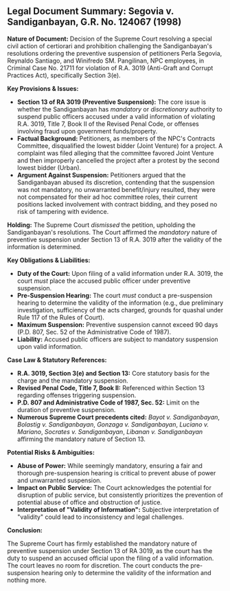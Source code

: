 ## Legal Document Summary: Segovia v. Sandiganbayan, G.R. No. 124067 (1998)

**Nature of Document:** Decision of the Supreme Court resolving a special civil action of certiorari and prohibition challenging the Sandiganbayan's resolutions ordering the preventive suspension of petitioners Perla Segovia, Reynaldo Santiago, and Winifredo SM. Pangilinan, NPC employees, in Criminal Case No. 21711 for violation of R.A. 3019 (Anti-Graft and Corrupt Practices Act), specifically Section 3(e).

**Key Provisions & Issues:**
*   **Section 13 of RA 3019 (Preventive Suspension):** The core issue is whether the Sandiganbayan has *mandatory* or *discretionary* authority to suspend public officers accused under a valid information of violating R.A. 3019, Title 7, Book II of the Revised Penal Code, or offenses involving fraud upon government funds/property.
*   **Factual Background:** Petitioners, as members of the NPC's Contracts Committee, disqualified the lowest bidder (Joint Venture) for a project. A complaint was filed alleging that the committee favored Joint Venture and then improperly cancelled the project after a protest by the second lowest bidder (Urban).
*   **Argument Against Suspension:** Petitioners argued that the Sandiganbayan abused its discretion, contending that the suspension was not mandatory, no unwarranted benefit/injury resulted, they were not compensated for their ad hoc committee roles, their current positions lacked involvement with contract bidding, and they posed no risk of tampering with evidence.

**Holding:** The Supreme Court *dismissed* the petition, upholding the Sandiganbayan's resolutions. The Court affirmed the *mandatory* nature of preventive suspension under Section 13 of R.A. 3019 after the validity of the information is determined.

**Key Obligations & Liabilities:**
*   **Duty of the Court:** Upon filing of a valid information under R.A. 3019, the court *must* place the accused public officer under preventive suspension.
*   **Pre-Suspension Hearing:** The court *must* conduct a pre-suspension hearing to determine the validity of the information (e.g., due preliminary investigation, sufficiency of the acts charged, grounds for quashal under Rule 117 of the Rules of Court).
*   **Maximum Suspension:** Preventive suspension cannot exceed 90 days (P.D. 807, Sec. 52 of the Administrative Code of 1987).
*   **Liability:** Accused public officers are subject to mandatory suspension upon valid information.

**Case Law & Statutory References:**
*   **R.A. 3019, Section 3(e) and Section 13:** Core statutory basis for the charge and the mandatory suspension.
*   **Revised Penal Code, Title 7, Book II:** Referenced within Section 13 regarding offenses triggering suspension.
*   **P.D. 807 and Administrative Code of 1987, Sec. 52:** Limit on the duration of preventive suspension.
*   **Numerous Supreme Court precedents cited:** *Bayot v. Sandiganbayan*, *Bolastig v. Sandiganbayan*, *Gonzaga v. Sandiganbayan*, *Luciano v. Mariano*, *Socrates v. Sandiganbayan*, *Libanan v. Sandiganbayan* affirming the mandatory nature of Section 13.

**Potential Risks & Ambiguities:**
*   **Abuse of Power:** While seemingly mandatory, ensuring a fair and thorough pre-suspension hearing is critical to prevent abuse of power and unwarranted suspension.
*   **Impact on Public Service:** The Court acknowledges the potential for disruption of public service, but consistently prioritizes the prevention of potential abuse of office and obstruction of justice.
*   **Interpretation of "Validity of Information":** Subjective interpretation of "validity" could lead to inconsistency and legal challenges.

**Conclusion:**

The Supreme Court has firmly established the mandatory nature of preventive suspension under Section 13 of RA 3019, as the court has the duty to suspend an accused official upon the filing of a valid information. The court leaves no room for discretion. The court conducts the pre-suspension hearing only to determine the validity of the information and nothing more.
